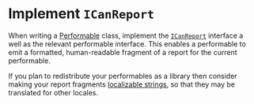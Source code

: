 # Implement `ICanReport`

When writing a [Performable] class, implement the [`ICanReport`] interface a well as the relevant performable interface.
This enables a performable to emit a formatted, human-readable fragment of a report for the current performable.

If you plan to redistribute your performables as a library then consider making your report fragments [localizable strings], so that they may be translated for other locales.

[Performable]: ../../glossary/Performable.md
[`ICanReport`]: xref:CSF.Screenplay.ICanReport
[localizable strings]: https://learn.microsoft.com/en-us/dotnet/core/extensions/localization
